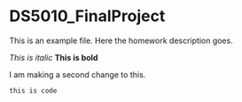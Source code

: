 # DS5010_FinalProject

This is an example file. Here the homework description goes.

*This is italic*
**This is bold**

I am making a second change to this.

`this is code`
